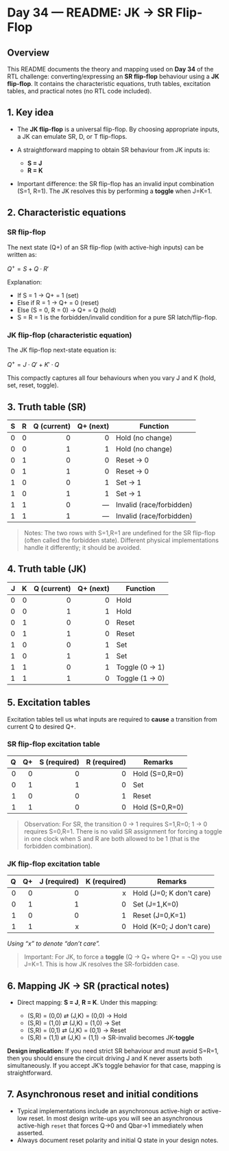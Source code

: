 # Day 34 — README: JK → SR Flip-Flop

## Overview

This README documents the theory and mapping used on **Day 34** of the RTL challenge: converting/expressing an **SR flip-flop** behaviour using a **JK flip-flop**. It contains the characteristic equations, truth tables, excitation tables, and practical notes (no RTL code included).

## 1. Key idea

* The **JK flip-flop** is a universal flip-flop. By choosing appropriate inputs, a JK can emulate SR, D, or T flip-flops.
* A straightforward mapping to obtain SR behaviour from JK inputs is:

  * **S = J**
  * **R = K**
* Important difference: the SR flip-flop has an invalid input combination (S=1, R=1). The JK resolves this by performing a **toggle** when J=K=1.
  
## 2. Characteristic equations

### SR flip-flop

The next state (Q+) of an SR flip-flop (with active-high inputs) can be written as:

$Q^{+} = S + Q \cdot R'$

Explanation:

* If S = 1 → Q+ = 1 (set)
* Else if R = 1 → Q+ = 0 (reset)
* Else (S = 0, R = 0) → Q+ = Q (hold)
* S = R = 1 is the forbidden/invalid condition for a pure SR latch/flip-flop.

### JK flip-flop (characteristic equation)

The JK flip-flop next-state equation is:

$Q^{+} = J \cdot Q' + K' \cdot Q$

This compactly captures all four behaviours when you vary J and K (hold, set, reset, toggle).

## 3. Truth table (SR)

|  S |  R | Q (current) | Q+ (next) | Function                 |
| -: | -: | ----------: | --------: | ------------------------ |
|  0 |  0 |           0 |         0 | Hold (no change)         |
|  0 |  0 |           1 |         1 | Hold (no change)         |
|  0 |  1 |           0 |         0 | Reset → 0                |
|  0 |  1 |           1 |         0 | Reset → 0                |
|  1 |  0 |           0 |         1 | Set → 1                  |
|  1 |  0 |           1 |         1 | Set → 1                  |
|  1 |  1 |           0 |         — | Invalid (race/forbidden) |
|  1 |  1 |           1 |         — | Invalid (race/forbidden) |

> Notes: The two rows with S=1,R=1 are undefined for the SR flip-flop (often called the forbidden state). Different physical implementations handle it differently; it should be avoided.

## 4. Truth table (JK)

|  J |  K | Q (current) | Q+ (next) | Function       |
| -: | -: | ----------: | --------: | -------------- |
|  0 |  0 |           0 |         0 | Hold           |
|  0 |  0 |           1 |         1 | Hold           |
|  0 |  1 |           0 |         0 | Reset          |
|  0 |  1 |           1 |         0 | Reset          |
|  1 |  0 |           0 |         1 | Set            |
|  1 |  0 |           1 |         1 | Set            |
|  1 |  1 |           0 |         1 | Toggle (0 → 1) |
|  1 |  1 |           1 |         0 | Toggle (1 → 0) |

## 5. Excitation tables

Excitation tables tell us what inputs are required to **cause** a transition from current Q to desired Q+.

### SR flip-flop excitation table

|  Q | Q+ | S (required) | R (required) | Remarks        |
| -: | -: | -----------: | -----------: | -------------- |
|  0 |  0 |            0 |            0 | Hold (S=0,R=0) |
|  0 |  1 |            1 |            0 | Set            |
|  1 |  0 |            0 |            1 | Reset          |
|  1 |  1 |            0 |            0 | Hold (S=0,R=0) |

> Observation: For SR, the transition 0 → 1 requires S=1,R=0; 1 → 0 requires S=0,R=1. There is no valid SR assignment for forcing a toggle in one clock when S and R are both allowed to be 1 (that is the forbidden combination).

### JK flip-flop excitation table

|  Q | Q+ | J (required) | K (required) | Remarks                  |
| -: | -: | -----------: | -----------: | ------------------------ |
|  0 |  0 |            0 |            x | Hold (J=0; K don't care) |
|  0 |  1 |            1 |            0 | Set (J=1,K=0)            |
|  1 |  0 |            0 |            1 | Reset (J=0,K=1)          |
|  1 |  1 |            x |            0 | Hold (K=0; J don't care) |

*Using “x” to denote “don’t care”.*

> Important: For JK, to force a **toggle** (Q → Q+ where Q+ = ¬Q) you use J=K=1. This is how JK resolves the SR-forbidden case.

## 6. Mapping JK → SR (practical notes)

* Direct mapping: **S = J**, **R = K**. Under this mapping:

  * (S,R) = (0,0) ⇄ (J,K) = (0,0) → Hold
  * (S,R) = (1,0) ⇄ (J,K) = (1,0) → Set
  * (S,R) = (0,1) ⇄ (J,K) = (0,1) → Reset
  * (S,R) = (1,1) ⇄ (J,K) = (1,1) → SR-invalid becomes JK-**toggle**

**Design implication:** If you need strict SR behaviour and must avoid S=R=1, then you should ensure the circuit driving J and K never asserts both simultaneously. If you accept JK’s toggle behavior for that case, mapping is straightforward.

## 7. Asynchronous reset and initial conditions

* Typical implementations include an asynchronous active-high or active-low reset. In most design write-ups you will see an asynchronous active-high `reset` that forces Q→0 and Qbar→1 immediately when asserted.
* Always document reset polarity and initial Q state in your design notes.
